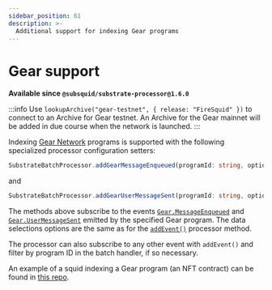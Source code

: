 ```yaml
---
sidebar_position: 61
description: >-
  Additional support for indexing Gear programs
---
```


# Gear support

**Available since `@subsquid/substrate-processor@1.6.0`**

:::info
Use `lookupArchive("gear-testnet", { release: "FireSquid" })` to connect to an Archive for Gear testnet. An Archive for the Gear mainnet will be added in due course when the network is launched.
:::

Indexing [Gear Network](https://wiki.gear-tech.io/) programs is supported with the following specialized processor configuration setters: 
```typescript
SubstrateBatchProcessor.addGearMessageEnqueued(programId: string, options?: {data?, range?})
``` 
and 
```typescript
SubstrateBatchProcessor.addGearUserMessageSent(programId: string, options?: {data?, range?})
```

The methods above subscribe to the events [`Gear.MessageEnqueued`](https://wiki.gear-tech.io/docs/api/events/#messageenqueued) and [`Gear.UserMessageSent`](https://wiki.gear-tech.io/docs/api/events/#usermessagesent) emitted by the specified Gear program. The data selections options are the same as for the [`addEvent()`](/substrate-indexing/configuration/#events) processor method.

The processor can also subscribe to any other event with `addEvent()` and filter by program ID in the batch handler, if so necessary. 

An example of a squid indexing a Gear program (an NFT contract) can be found in [this repo](https://github.com/subsquid/squid/tree/master/test/gear-nft).
